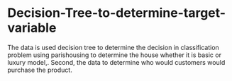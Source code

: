 # Decision-Tree-to-determine-target-variable
 The data is used decision tree to determine the decision in classification problem using parishousing to determine the house whether it is basic or luxury model,. Second, the data to determine who would customers would purchase the product.
